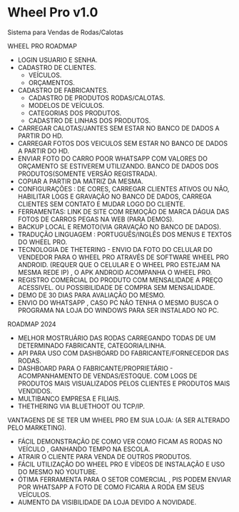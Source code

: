 # Wheel Pro v1.0 
Sistema para Vendas de Rodas/Calotas

WHEEL PRO ROADMAP

- LOGIN USUARIO E SENHA.
- CADASTRO DE CLIENTES.
  - VEÍCULOS.
  - ORÇAMENTOS.  
- CADASTRO DE FABRICANTES.
  - CADASTRO DE PRODUTOS RODAS/CALOTAS.
  - MODELOS DE VEÍCULOS.
  - CATEGORIAS DOS PRODUTOS.
  - CADASTRO DE LINHAS DOS PRODUTOS.
- CARREGAR CALOTAS/JANTES SEM ESTAR NO BANCO DE DADOS A PARTIR DO HD.
- CARREGAR FOTOS DOS VEICULOS SEM ESTAR NO BANCO DE DADOS A PARTIR DO HD.
- ENVIAR FOTO DO CARRO POOR WHATSAPP COM VALORES DO ORÇAMENTO SE ESTIVEREM UTILIZANDO.
  BANCO DE DADOS DOS PRODUTOS(SOMENTE VERSÃO REGISTRADA).
- COPIAR A PARTIR DA MATRIZ DA MESMA.
- CONFIGURAÇÕES : DE CORES, CARREGAR CLIENTES ATIVOS OU NÃO, HABILITAR LOGS E GRAVAÇÃO NO BANCO DE DADOS, 
  CARREGA CLIENTES SEM CONTATO E MUDAR LOGO DO CLIENTE.
- FERRAMENTAS: LINK DE SITE COM REMOÇÃO DE MARCA DÁGUA DAS FOTOS DE CARROS PEGAS NA WEB (PARA DEMOS).
- BACKUP LOCAL E REMOTO(VIA GRAVAÇÃO NO BANCO DE DADOS).
- TRADUÇÃO LINGUAGEM : PORTUGUÊS/INGLÊS DOS MENUS E TEXTOS DO WHEEL PRO.
- TECNOLOGIA DE THETERING - ENVIO DA FOTO DO CELULAR DO VENDEDOR PARA O WHEEL PRO ATRAVÉS DE SOFTWARE WHEEL PRO ANDROID.
  (REQUER QUE O CELULAR E O WHEEL PRO ESTEJAM NA MESMA REDE IP) , O APK ANDROID ACOMPANHA O WHEEL PRO.
- REGISTRO COMERCIAL DO PRODUTO COM MENSALIDADE A PREÇO ACESSIVEL.
  OU POSSIBILIDADE DE COMPRA SEM MENSALIDADE.
- DEMO DE 30 DIAS PARA AVALIAÇÃO DO MESMO.
- ENVIO DO WHATSAPP , CASO PC NÃO TENHA O MESMO BUSCA O PROGRAMA NA LOJA DO WINDOWS PARA SER INSTALADO NO PC.


ROADMAP 2024

- MELHOR MOSTRUÁRIO DAS RODAS CARREGANDO TODAS DE UM DETERMINADO FABRICANTE, CATEGORIA/LINHA.
- API PARA USO COM DASHBOARD DO FABRICANTE/FORNECEDOR DAS RODAS.
- DASHBOARD PARA O FABRICANTE/PROPRIETÁRIO - ACOMPANHAMENTO DE VENDAS/ESTOQUE.
  COM LOGS DE PRODUTOS MAIS VISUALIZADOS PELOS CLIENTES E PRODUTOS MAIS VENDIDOS.
- MULTIBANCO EMPRESA E FILIAIS.
- THETHERING VIA BLUETHOOT OU TCP/IP.

VANTAGENS DE SE TER UM WHEEL PRO EM SUA LOJA: (A SER ALTERADO PELO MARKETING).

- FÁCIL DEMONSTRAÇÃO DE COMO VER COMO FICAM AS RODAS NO VEÍCULO , GANHANDO TEMPO NA ESCOLA.
- ATRAIR O CLIENTE PARA VENDA DE OUTROS PRODUTOS.
- FÁCIL UTILIZAÇÃO DO WHEEL PRO E VÍDEOS DE INSTALAÇÃO E USO DO MESMO NO YOUTUBE.
- ÓTIMA FERRAMENTA PARA O SETOR COMERCIAL , PIS PODEM ENVIAR POR WHATSAPP A FOTO DE COMO FICARIA A RODA EM SEUS VEÍCULOS.
- AUMENTO DA VISIBILIDADE DA LOJA DEVIDO A NOVIDADE.
